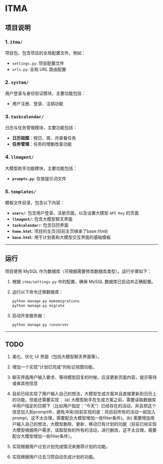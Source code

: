 # ITMA

## 项目说明

### 1. `itma/`
项目包，包含项目的全局配置文件，例如：
- `settings.py`: 项目配置文件
- `urls.py`: 全局 URL 路由配置

### 2. `system/`
用户登录与身份验证模块，主要功能包括：
- 用户注册、登录、注销功能

### 3. `taskcalendar/`
日历与任务管理模块，主要功能包括：
- **日历视图**：按日、周、月查看任务
- **任务管理**：任务的增删改查功能

### 4. `llmagent/`
大模型助手功能模块，主要功能包括：
- **`prompts.py`**: 存放提示词文件

### 5. `templates/`
模板文件目录，包含以下内容：
- **`users/`**: 包含用户登录、注册页面，以及设置大模型 `API Key` 的页面
- **`llmagent/`**: 包含大模型聊天界面
- **`taskcalendar/`**: 包含日历界面
- **`home.html`**: 项目的主页(目前主页继承了base.html)
- **`base.html`**: 用于计划表和大模型交互界面的基础模板

---

## 运行

项目使用 MySQL 作为数据库（可根据需要修改数据库类型）。运行步骤如下：

1. 根据 `itma/settings.py` 中的配置，确保 MySQL 数据库已启动并正确配置。
2. 运行以下命令迁移数据库：

   ```bash
   python manage.py makemigrations
   python manage.py migrate
   ```
3. 启动开发服务器：
   ```bash
   python manage.py runserver
   ```

---

## TODO

1. 美化、优化 UI 界面（包括大模型聊天界面等）。
2. 增加一个实现“计划已完成”的标记视图功能。
3. 聊天界面用户输入要求、等待模型回复的时候，应该更新页面内容，提示等待或者其他信息
4. 目前已经实现了用户输入自己的想法，大模型生成方案并且直接更新到日历上的功能。但是还需要实现：
(a) 大模型助手在生成方案之前，需要读取数据库中用户指定的日期下（比如用户指定：“今天”）已经存在的活动，并且把这个信息加入到prompt中，避免冲突(目前实现的是：将目前所有的活动一起加入prompt，这不太合理，需要配合大模型增加一些filter条件)。(b) 需要增加用户输入自己的想法，大模型删除、更新、移动已有计划的功能（目前已经实现大模型根据用户需求，读取现有的所有的活动，进行删改，这不太合理，需要配合大模型增加一些filter条件）。

5. 实现根据用户过去计划完成情况来推荐计划的功能。
6. 实现根据用户过去习惯自动生成计划的功能。
